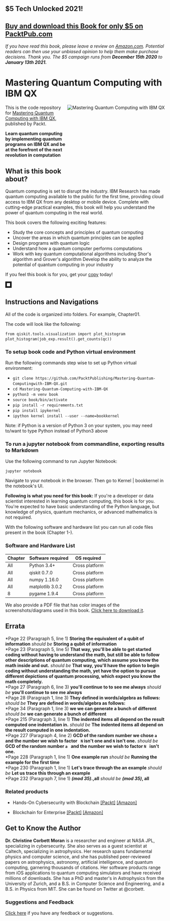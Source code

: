 ## $5 Tech Unlocked 2021!
[Buy and download this Book for only $5 on PacktPub.com](https://www.packtpub.com/product/mastering-quantum-computing-with-ibm-qx/9781789136432)
-----
*If you have read this book, please leave a review on [Amazon.com](https://www.amazon.com/gp/product/1789136431).     Potential readers can then use your unbiased opinion to help them make purchase decisions. Thank you. The $5 campaign         runs from __December 15th 2020__ to __January 13th 2021.__*

# Mastering Quantum Computing with IBM QX

<a href="https://www.packtpub.com/application-development/mastering-quantum-computing-ibm-qx?utm_source=github&utm_medium=repository&utm_campaign=9781789136432 "><img src="https://d255esdrn735hr.cloudfront.net/sites/default/files/imagecache/ppv4_main_book_cover/10518_cover.png" alt="Mastering Quantum Computing with IBM QX" height="256px" align="right"></a>

This is the code repository for [Mastering Quantum Computing with IBM QX](https://www.packtpub.com/application-development/mastering-quantum-computing-ibm-qx?utm_source=github&utm_medium=repository&utm_campaign=9781789136432), published by Packt.

**Learn quantum computing by implementing quantum programs on IBM QX and be at the forefront of the next revolution in computation**

## What is this book about?
Quantum computing is set to disrupt the industry. IBM Research has made quantum computing available to the public for the first time, providing cloud access to IBM QX from any desktop or mobile device. Complete with cutting-edge practical examples, this book will help you understand the power of quantum computing in the real world.

This book covers the following exciting features:
* Study the core concepts and principles of quantum computing 
* Uncover the areas in which quantum principles can be applied 
* Design programs with quantum logic 
* Understand how a quantum computer performs computations 
* Work with key quantum computational algorithms including Shor's algorithm and Grover's algorithm 
Develop the ability to analyze the potential of quantum computing in your industry 

If you feel this book is for you, get your [copy](https://www.amazon.com/dp/1789136431) today!

<a href="https://www.packtpub.com/?utm_source=github&utm_medium=banner&utm_campaign=GitHubBanner"><img src="https://raw.githubusercontent.com/PacktPublishing/GitHub/master/GitHub.png" 
alt="https://www.packtpub.com/" border="5" /></a>

## Instructions and Navigations
All of the code is organized into folders. For example, Chapter01.

The code will look like the following:
```
from qiskit.tools.visualization import plot_histogram
plot_histogram(job_exp.result().get_counts(qc))
```
### To setup book code and Python virtual environment
Run the following commands step wise to set up Python virtual environment:
* ```git clone https://github.com/PacktPublishing/Mastering-Quantum-Computingwith-IBM-QX.git```
* ```cd Mastering-Quantum-Computing-with-IBM-QX```
* ```python3 -m venv book```
* ```source book/bin/activate```
* ```pip install -r requirements.txt```
* ```pip install ipykernel```
* ```ipython kernel install --user --name=bookkernel```

Note: if Python is a version of Python 3 on your system, you may need to/want to type Python instead of Python3 above

### To run a jupyter notebook from commandline, exporting results to Markdown
Use the following command to run Jupyter Notebook:
```
jupyter notebook
```

Navigate to your notebook in the browser. Then go to Kernel | bookkernel in the
notebook's UI.

**Following is what you need for this book:**
If you're a developer or data scientist interested in learning quantum computing, this book is for you. You're expected to have basic understanding of the Python language, but knowledge of physics, quantum mechanics, or advanced mathematics is not required.

With the following software and hardware list you can run all code files present in the book (Chapter 1-).
### Software and Hardware List
| Chapter | Software required | OS required |
| -------- | ------------------------------------ | ----------------------------------- |
| All | Python 3.4+ | Cross platform |
| All | qiskit 0.7.0 | Cross platform |
| All | numpy 1.16.0 | Cross platform |
| All | matplotlib 3.0.2 | Cross platform |
| 8 | pygame 1.9.4 | Cross platform |

We also provide a PDF file that has color images of the screenshots/diagrams used in this book. [Click here to download it](https://www.packtpub.com/sites/default/files/downloads/9781789136432_ColorImages.pdf).

## Errata</br>
*Page 22 (Paragraph 5, line 1) **Storing the equivalent of a qubit of information** _should be_ **Storing a qubit of information**</br>
*Page 23  (Paragraph 5, line 5) **That way, you'll be able to get started coding without having to understand the math, but still be able to follow other descriptions of quantum computing, which assume you know the math inside and out.** _should be_ **That way, you'll have the option to begin coding without understanding the math, yet have the option to pursue different depictions of quantum processing, which expect you know the math completely.**</br>
*Page 27 (Paragraph 6, line 3) **you'll continue to to see me always** _should be_ **you'll continue to see me always**</br>
*Page 28 (Paragraph 1, line 3) **They defined in words/algebra as follows:** _should be_ **They are defined in words/algebra as follows:**</br>
*Page 34 (Paragraph 1, line 3) **we we can generate a bunch of different** _should be_ **we can generate a bunch of different**</br>
*Page 215 (Paragraph 3, line 1) **The indented items all depend on the result computed one indentation in.** _should be_ **The indented items all depend on the result computed in one indentation.**</br>
*Page 227 (Paragraph 4, line 2) **GCD of the random number we chose `a ` and the number we wish to factor ` N` isn't one and `N`  isn't one.** _should be_ **GCD of the random number `a ` and the number we wish to factor `N ` isn't one.**</br>
*Page 228 (Paragraph 1, line 1) **One example run** _should be_ **Running the example for the first time**</br>
*Page 230 (Paragraph 1, line 1) **Let's trace through the an example** _should be_ **Let us trace this through an example**</br> 
*Page 232 (Paragraph 7, line 1) **_(mod 35)_.,all** _should be_ **_(mod 35)_, all**</br> 

### Related products
* Hands-On Cybersecurity with Blockchain [[Packt]](https://www.packtpub.com/networking-and-servers/hands-cybersecurity-blockchain?utm_source=github&utm_medium=repository&utm_campaign=9781788990189) [[Amazon]](https://www.amazon.com/dp/B07DTB3SLX)

* Blockchain for Enterprise [[Packt]](https://www.packtpub.com/big-data-and-business-intelligence/blockchain-enterprise?utm_source=github&utm_medium=repository&utm_campaign=9781788479745) [[Amazon]](https://www.amazon.com/dp/1788479742)

## Get to Know the Author
**Dr. Christine Corbett Moran**
is a researcher and engineer at NASA JPL, specializing in cybersecurity. She also serves as a guest scientist at Caltech, specializing in astrophysics. Her research spans fundamental physics and computer science, and she has published peer-reviewed papers on astrophysics, astronomy, artificial intelligence, and quantum computing, garnering thousands of citations. Her software products range from iOS applications to quantum computing simulators and have received millions of downloads. She has a PhD and master's in Astrophysics from the University of Zurich, and a B.S. in Computer Science and Engineering, and a B.S. in Physics from MIT. She can be found on Twitter at @corbett.

### Suggestions and Feedback
[Click here](https://docs.google.com/forms/d/e/1FAIpQLSdy7dATC6QmEL81FIUuymZ0Wy9vH1jHkvpY57OiMeKGqib_Ow/viewform) if you have any feedback or suggestions.
